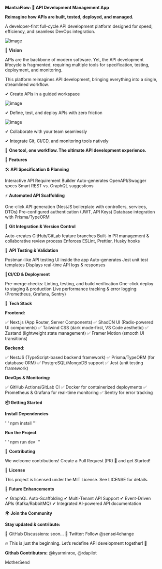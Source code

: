 **MantraFlow: 🚀 API Development Management App**

**Reimagine how APIs are built, tested, deployed, and managed.**

A developer-first full-cycle API development platform designed for speed, efficiency, and seamless DevOps integration.

![image](https://github.com/user-attachments/assets/eebc5538-7fee-4fbd-8463-95a4a7324d5e)


**🌟 Vision**

APIs are the backbone of modern software. Yet, the API development lifecycle is fragmented, requiring multiple tools for specification, testing, deployment, and monitoring.

This platform reimagines API development, bringing everything into a single, streamlined workflow.


✔ Create APIs in a guided workspace

![image](https://github.com/user-attachments/assets/74f905c4-dfb2-45a9-b5fa-c96a2c769cf2)


✔ Define, test, and deploy APIs with zero friction

![image](https://github.com/user-attachments/assets/4b3dbdf6-e70d-48d5-97fb-1f358ecc1493)


✔ Collaborate with your team seamlessly


✔ Integrate Git, CI/CD, and monitoring tools natively


🚀 **One tool, one workflow. The ultimate API development experience.**


📌 **Features**


🛠 **API Specification & Planning**

Interactive API Requirement Builder
Auto-generates OpenAPI/Swagger specs
Smart REST vs. GraphQL suggestions


⚡ **Automated API Scaffolding**

One-click API generation (NestJS boilerplate with controllers, services, DTOs)
Pre-configured authentication (JWT, API Keys)
Database integration with Prisma/TypeORM


🔗 **Git Integration & Version Control**

Auto-creates GitHub/GitLab feature branches
Built-in PR management & collaborative review process
Enforces ESLint, Prettier, Husky hooks


🧪 **API Testing & Validation**

Postman-like API testing UI inside the app
Auto-generates Jest unit test templates
Displays real-time API logs & responses


🚀**CI/CD & Deployment**

Pre-merge checks: Linting, testing, and build verification
One-click deploy to staging & production
Live performance tracking & error logging (Prometheus, Grafana, Sentry)


📂 **Tech Stack**


**Frontend:**

✅ Next.js (App Router, Server Components)
✅ ShadCN UI (Radix-powered UI components)
✅ Tailwind CSS (dark mode-first, VS Code aesthetic)
✅ Zustand (lightweight state management)
✅ Framer Motion (smooth UI transitions)


**Backend:**

✅ NestJS (TypeScript-based backend framework)
✅ Prisma/TypeORM (for database ORM)
✅ PostgreSQL/MongoDB support
✅ Jest (unit testing framework)


**DevOps & Monitoring:**

✅ GitHub Actions/GitLab CI
✅ Docker for containerized deployments
✅ Prometheus & Grafana for real-time monitoring
✅ Sentry for error tracking


**📦 Getting Started**

**Install Dependencies**

'''
    npm install
'''

**Run the Project**

'''
  npm run dev
'''


👥 **Contributing**

We welcome contributions! 
Create a Pull Request (PR) 🚀 and get Started!


📜 **License**

This project is licensed under the MIT License. See LICENSE for details.


🚀 **Future Enhancements**

✔ GraphQL Auto-Scaffolding
✔ Multi-Tenant API Support
✔ Event-Driven APIs (Kafka/RabbitMQ)
✔ Integrated AI-powered API documentation


🌍 **Join the Community**

**Stay updated & contribute:**

📌 GitHub Discussions: soon...
📌 Twitter: Follow @sensei4change

🔥 This is just the beginning. Let’s redefine API development together! 🚀


**Github Contributors:** @kyarminrox, @rdapilot

MotherSend
